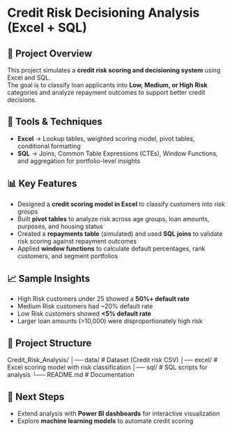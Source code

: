 # Credit Risk Decisioning Analysis (Excel + SQL)

## 📌 Project Overview
This project simulates a **credit risk scoring and decisioning system** using Excel and SQL.  
The goal is to classify loan applicants into **Low, Medium, or High Risk** categories and analyze repayment outcomes to support better credit decisions.

## 🔧 Tools & Techniques
- **Excel** → Lookup tables, weighted scoring model, pivot tables, conditional formatting  
- **SQL** → Joins, Common Table Expressions (CTEs), Window Functions, and aggregation for portfolio-level insights  

## 📊 Key Features
- Designed a **credit scoring model in Excel** to classify customers into risk groups  
- Built **pivot tables** to analyze risk across age groups, loan amounts, purposes, and housing status  
- Created a **repayments table** (simulated) and used **SQL joins** to validate risk scoring against repayment outcomes  
- Applied **window functions** to calculate default percentages, rank customers, and segment portfolios  

## 📈 Sample Insights
- High Risk customers under 25 showed a **50%+ default rate**  
- Medium Risk customers had ~20% default rate  
- Low Risk customers showed **<5% default rate**  
- Larger loan amounts (>10,000) were disproportionately high risk  

## 📂 Project Structure
Credit_Risk_Analysis/
│── data/ # Dataset (Credit risk CSV)
│── excel/ # Excel scoring model with risk classification
│── sql/ # SQL scripts for analysis
└── README.md # Documentation


## 🚀 Next Steps
- Extend analysis with **Power BI dashboards** for interactive visualization  
- Explore **machine learning models** to automate credit scoring  
